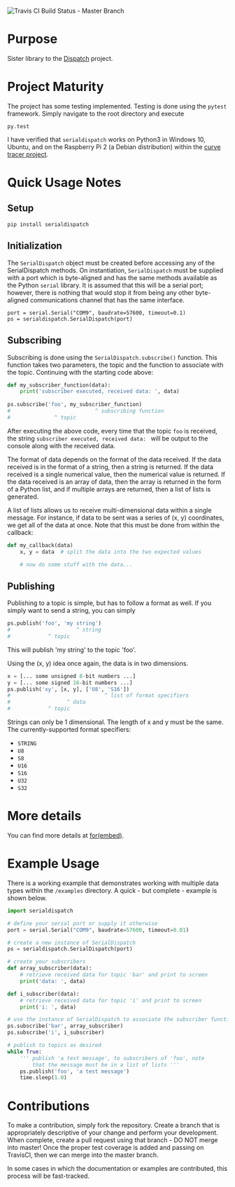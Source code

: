 ![Travis CI Build Status - Master Branch](https://travis-ci.org/slightlynybbled/SerialDispatch.svg?branch=master)

# Purpose #

Sister library to the [Dispatch](https://github.com/slightlynybbled/Dispatch) project.

# Project Maturity #

The project has some testing implemented.  Testing is done using the `pytest` framework.
Simply navigate to the root directory and execute

    py.test
    
I have verified that `serialdispatch` works on Python3 in Windows 10, Ubuntu, and on the 
Raspberry Pi 2 (a Debian distribution) within the 
[curve tracer project](http://www.forembed.com/category/curve-tracer.html).
    
# Quick Usage Notes #

## Setup ##

    pip install serialdispatch

## Initialization ##

The `SerialDispatch` object must be created before accessing any of the SerialDispatch methods.
On instantiation, `SerialDispatch` must be supplied with a port which is byte-aligned and
has the same methods available as the Python `serial` library.  It is assumed that this
will be a serial port; however, there is nothing that would stop it from being any other
byte-aligned communications channel that has the same interface.

    port = serial.Serial("COM9", baudrate=57600, timeout=0.1)
    ps = serialdispatch.SerialDispatch(port)

## Subscribing ##

Subscribing is done using the `SerialDispatch.subscribe()` function.  This function takes
two parameters, the topic and the function to associate with the topic.  Continuing
with the starting code above:

```python
def my_subscriber_function(data):
    print('subscriber executed, received data: ', data)
    
ps.subscribe('foo', my_subscriber_function)
#                           ^ subscribing function
#              ^ topic
```
    
After executing the above code, every time that the topic `foo` is received, the string
`subscriber executed, received data: ` will be output to the console along with the received data.

The format of data depends on the format of the data received.  If the data received is in the format
of a string, then a string is returned.  If the data received is a single numerical value, then the
numerical value is returned.  If the data received is an array of data, then the array is returned in
the form of a Python list, and if multiple arrays are returned, then a list of lists is generated.

A list of lists allows us to receive multi-dimensional data within a single message.  For instance,
if data to be sent was a series of (x, y) coordinates, we get all of the data at once.  Note that this
must be done from within the callback:

```python
def my_callback(data)
    x, y = data  # split the data into the two expected values

    # now do some stuff with the data...
```


## Publishing ##

Publishing to a topic is simple, but has to follow a format as well.  If you simply want to
send a string, you can simply

```python 
ps.publish('foo', 'my string')
#                     ^ string
#            ^ topic
```

This will publish 'my string' to the topic 'foo'.

Using the (x, y) idea once again, the data is in two dimensions.

```python 
x = [... some unsigned 8-bit numbers ...]
y = [... some signed 16-bit numbers ...]
ps.publish('xy', [x, y], ['U8', 'S16'])
#                              ^ list of format specifiers
#                  ^ data
#            ^ topic
```
    
Strings can only be 1 dimensional.  The length of x and y must be the same.  The currently-supported
format specifiers:

 * `STRING`
 * `U8`
 * `S8`
 * `U16`
 * `S16`
 * `U32`
 * `S32`
 
# More details #

You can find more details at [for(embed)](http://www.forembed.com/category/dispatch.html).

# Example Usage #

There is a working example that demonstrates working with multiple data types within
the `/examples` directory.  A quick - but complete - example is shown below.

```python
import serialdispatch

# define your serial port or supply it otherwise
port = serial.Serial("COM9", baudrate=57600, timeout=0.01)

# create a new instance of SerialDispatch
ps = serialdispatch.SerialDispatch(port)

# create your subscribers
def array_subscriber(data):
    # retrieve received data for topic 'bar' and print to screen
    print('data: ', data)

def i_subscriber(data):
    # retrieve received data for topic 'i' and print to screen
    print('i: ', data)

# use the instance of SerialDispatch to associate the subscriber function with the topic
ps.subscribe('bar', array_subscriber)
ps.subscribe('i', i_subscriber)

# publish to topics as desired
while True:
    ''' publish 'a test message', to subscribers of 'foo', note
        that the message must be in a list of lists '''
    ps.publish('foo', 'a test message')
    time.sleep(1.0)
```

# Contributions #

To make a contribution, simply fork the repository. Create a branch that is appropriately descriptive
of your change and perform your development. When complete, create a pull request using that
branch - DO NOT merge into master! Once the proper test coverage is added and passing on TravisCI,
then we can merge into the master branch.

In some cases in which the documentation or examples are contributed, this process will be fast-tracked.
